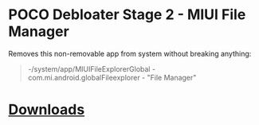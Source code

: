 # POCO Debloater Stage 2 - MIUI File Manager  
 Removes this non-removable app from system without breaking anything:  
> -/system/app/MIUIFileExplorerGlobal - com.mi.android.globalFileexplorer - "File Manager"  
 
# [Downloads](https://github.com/symbuzzer/Poco-Debloater-Magisk-Modules/releases)
